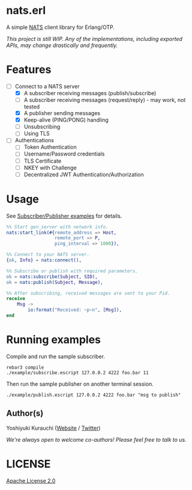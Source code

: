 # nats.erl

A simple [NATS](https://nats.io/) client library for Erlang/OTP.

_This project is still WIP. Any of the implementations, including exported APIs, may change drastically and frequently._

# Features

- [ ] Connect to a NATS server
  - [x] A subscriber receiving messages (publish/subscribe)
  - [ ] A subscriber receiving  messages (request/reply) - may work, not tested
  - [x] A publisher sending messages
  - [x] Keep-alive (PING/PONG) handling
  - [ ] Unsubscribing
  - [ ] Using TLS
- [ ] Authentications
  - [ ] Token Authentication
  - [ ] Username/Password credentials
  - [ ] TLS Certificate
  - [ ] NKEY with Challenge
  - [ ] Decentralized JWT Authentication/Authorization

# Usage

See [Subscriber/Publisher examples](./example) for details.

```erlang
%% Start gen_server with network info.
nats:start_link(#{remote_address => Host,
                  remote_port => P,
                  ping_interval => 1000}),

%% Connect to your NATS server.
{ok, Info} = nats:connect(),

%% Subscribe or publish with required parameters.
ok = nats:subscribe(Subject, SID),
ok = nats:publish(Subject, Message),

%% After subscribing, received messages are sent to your Pid.
receive
    Msg ->
        io:format("Received: ~p~n", [Msg]),
end
```

# Running examples

Compile and run the sample subscriber.

```shell-session
rebar3 compile
./example/subscribe.escript 127.0.0.2 4222 foo.bar 11
```

Then run the sample publisher on another terminal session.

```shell-session
./example/publish.escript 127.0.0.2 4222 foo.bar "msg to publish"
```

## Author(s)

Yoshiyuki Kurauchi ([Website](https://wmnsk.com/) / [Twitter](https://twitter.com/wmnskdmms))

_We're always open to welcome co-authors! Please feel free to talk to us._

# LICENSE

[Apache License 2.0](./LICENSE)
